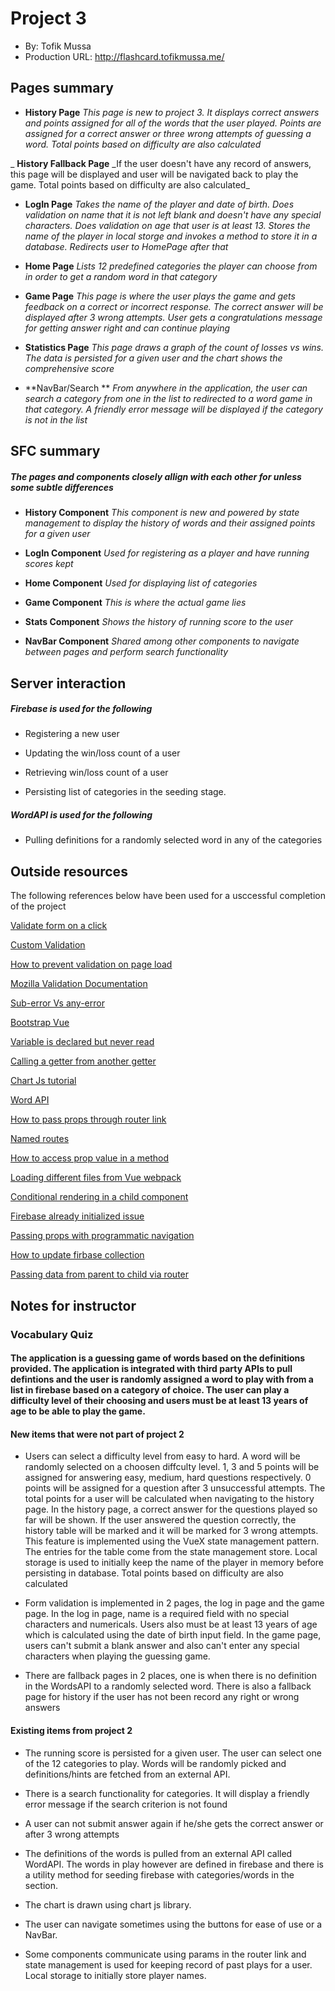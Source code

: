 # Project 3

- By: Tofik Mussa
- Production URL: http://flashcard.tofikmussa.me/

## Pages summary

- **History Page** _This page is new to project 3. It displays correct answers and points assigned for all of the words that the user played. Points are assigned for a correct answer or three wrong attempts of guessing a word. Total points based on difficulty are also calculated_

_ **History Fallback Page** \_If the user doesn't have any record of answers, this page will be displayed and user will be navigated back to play the game. Total points based on difficulty are also calculated_

- **LogIn Page** _Takes the name of the player and date of birth. Does validation on name that it is not left blank and doesn't have any special characters. Does validation on age that user is at least 13. Stores the name of the player in local storge and invokes a method to store it in a database. Redirects user to HomePage after that_

- **Home Page** _Lists 12 predefined categories the player can choose from in order to get a random word in that category_

- **Game Page** _This page is where the user plays the game and gets feedback on a correct or incorrect response. The correct answer will be displayed after 3 wrong attempts. User gets a congratulations message for getting answer right and can continue playing_

- **Statistics Page** _This page draws a graph of the count of losses vs wins. The data is persisted for a given user and the chart shows the comprehensive score_

- **NavBar/Search ** _From anywhere in the application, the user can search a category from one in the list to redirected to a word game in that category. A friendly error message will be displayed if the category is not in the list_

## SFC summary

##### The pages and components closely allign with each other for unless some subtle differences

- **History Component** _This component is new and powered by state management to display the history of words and their assigned points for a given user_

- **LogIn Component** _Used for registering as a player and have running scores kept_

- **Home Component** _Used for displaying list of categories_

- **Game Component** _This is where the actual game lies_

- **Stats Component** _Shows the history of running score to the user_

- **NavBar Component** _Shared among other components to navigate between pages and perform search functionality_

## Server interaction

##### Firebase is used for the following

- Registering a new user

- Updating the win/loss count of a user

- Retrieving win/loss count of a user

- Persisting list of categories in the seeding stage.

##### WordAPI is used for the following

- Pulling definitions for a randomly selected word in any of the categories

## Outside resources

The following references below have been used for a usccessful completion of the project

[Validate form on a click](https://stackoverflow.com/questions/45984086/vuelidate-validate-on-click-not-when-field-touched)

[Custom Validation](https://jsfiddle.net/07cmjweb/)

[How to prevent validation on page load](https://github.com/vuelidate/vuelidate/issues/403)

[Mozilla Validation Documentation](https://developer.mozilla.org/en-US/docs/Learn/Forms/Form_validation)

[Sub-error Vs any-error](https://vuelidate.js.org/#sub-error-vs-any-error)

[Bootstrap Vue](https://bootstrap-vue.js.org/docs)

[Variable is declared but never read](https://stackoverflow.com/questions/50011443/tslint-how-to-disable-error-somevariable-is-declared-but-its-value-is-never-rea)

[Calling a getter from another getter](https://stackoverflow.com/questions/46210109/how-do-i-call-a-getter-from-another-getter-in-vuex)

[Chart Js tutorial](https://alligator.io/vuejs/vue-chart-js/)

[Word API](https://www.wordsapi.com/)

[How to pass props through router link](https://forum.vuejs.org/t/passing-props-through-router-link-solved/16868)

[Named routes](https://router.vuejs.org/guide/essentials/named-routes.html)

[How to access prop value in a method](https://forum.vuejs.org/t/accessing-prop-value-in-created-method/26630)

[Loading different files from Vue webpack](https://stackoverflow.com/questions/43608457/how-to-import-functions-from-different-js-file-in-a-vuewebpackvue-loader-proje)

[Conditional rendering in a child component](https://stackoverflow.com/questions/41067378/watching-computed-properties)

[Firebase already initialized issue](https://github.com/zeit/next.js/issues/1999)

[Passing props with programmatic navigation](https://stackoverflow.com/questions/45151810/passing-props-with-programmatic-navigation-vue-js)

[How to update firbase collection](https://www.google.com/search?q=how+to+make+an+update+with+firbase+and+javascript&oq=how+to+make+an+update+with+firbase+and+javascript&aqs=chrome..69i57.11760j0j7&sourceid=chrome&ie=UTF-8#kpvalbx=_2fqlXo2zB8TEtQbC8YaQDg33)

[Passing data from parent to child via router](https://forum.vuejs.org/t/pass-data-from-parent-view-to-child-router-view/27926/4)

## Notes for instructor

### Vocabulary Quiz

#### The application is a guessing game of words based on the definitions provided. The application is integrated with third party APIs to pull defintions and the user is randomly assigned a word to play with from a list in firebase based on a category of choice. The user can play a difficulty level of their choosing and users must be at least 13 years of age to be able to play the game.

#### New items that were not part of project 2

- Users can select a difficulty level from easy to hard. A word will be randomly selected on a choosen diffculty level. 1, 3 and 5 points will be assigned for answering easy, medium, hard questions respectively. 0 points will be assigned for a question after 3 unsuccessful attempts. The
total points for a user will be calculated when navigating to the history page. In the history page, a correct answer for the questions played so far will be shown. If the user answered the question correctly, the history table will be marked and it will be marked for 3 wrong attempts. This feature is implemented using the VueX state management pattern. The entries for the table come from the state management store. Local storage is used to initially keep the name of the player in memory before persisting in database. Total points based on difficulty are also calculated

- Form validation is implemented in 2 pages, the log in page and the game page. In the log in page, name is a required field with no special characters and numericals. Users also must be at least 13 years of age which is calculated using the date of birth input field. In the game page, users can't submit a blank answer and also can't enter any special characters when playing the guessing game.

- There are fallback pages in 2 places, one is when there is no definition in the WordsAPI to a randomly selected word. There is also a fallback page for history if the user has not been record any right or wrong answers

#### Existing items from project 2

- The running score is persisted for a given user. The user can select one of the 12 categories to play. Words will be randomly picked and definitions/hints are fetched from an external API.

- There is a search functionality for categories. It will display a friendly error message if the search criterion is not found

- A user can not submit answer again if he/she gets the correct answer or after 3 wrong attempts

- The definitions of the words is pulled from an external API called WordAPI. The words in play however are defined in firebase and there is a utility method for seeding firebase with categories/words in the section.

- The chart is drawn using chart js library.

- The user can navigate sometimes using the buttons for ease of use or a NavBar.

- Some components communicate using params in the router link and state management is used for keeping record of past plays for a user. Local storage to initially store player names.
